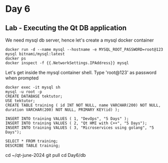 # Day 6

## Lab - Executing the Qt DB application

We need mysql db server, hence let's create a mysql docker container
```
docker run -d --name mysql --hostname -e MYSQL_ROOT_PASSWORD=root@123 mysql bitnami/mysql:latest
docker ps
docker inspect -f {{.NetworkSettings.IPAddress}} mysql
```

Let's get inside the mysql container shell. Type 'root@123' as password when prompted
```
docker exec -it mysql sh
mysql -u root -p
CREATE DATABASE tektutor;
USE tektutor;
CREATE TABLE training ( id INT NOT NULL, name VARCHAR(200) NOT NULL, duration VARCHAR(200) NOT NULL, PRIMARY KEY(id) );

INSERT INTO training VALUES ( 1, "DevOps", "5 Days" );
INSERT INTO training VALUES ( 2, "Qt HMI with C++", "5 Days");
INSERT INTO training VALUES ( 3, "Microservices using golang", "5 Days");

SELECT * FROM training;
DESCRIBE TABLE training;
```

cd ~/qt-june-2024
git pull
cd Day6/db

